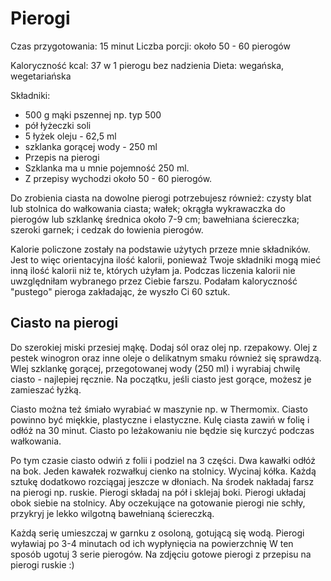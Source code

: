 # Pierogi

Czas przygotowania: 15 minut
Liczba porcji: około 50 - 60 pierogów

Kaloryczność kcal: 37 w 1 pierogu bez nadzienia
Dieta: wegańska, wegetariańska

Składniki:
- 500 g mąki pszennej np. typ 500
- pół łyżeczki soli
- 5 łyżek oleju - 62,5 ml
- szklanka gorącej wody - 250 ml
- Przepis na pierogi
- Szklanka ma u mnie pojemność 250 ml.
- Z przepisy wychodzi około 50 - 60 pierogów.

Do zrobienia ciasta na dowolne pierogi potrzebujesz również: czysty blat lub stolnica do wałkowania ciasta; wałek; okrągła wykrawaczka do pierogów lub szklankę średnica około 7-9 cm; bawełniana ściereczka; szeroki garnek; i cedzak do łowienia pierogów.

Kalorie policzone zostały na podstawie użytych przeze mnie składników. Jest to więc orientacyjna ilość kalorii, ponieważ Twoje składniki mogą mieć inną ilość kalorii niż te, których użyłam ja. Podczas liczenia kalorii nie uwzględniłam wybranego przez Ciebie farszu. Podałam kaloryczność "pustego" pieroga zakładając, że wyszło Ci 60 sztuk.

## Ciasto na pierogi
Do szerokiej miski przesiej mąkę. Dodaj sól oraz olej np. rzepakowy. Olej z pestek winogron oraz inne oleje o delikatnym smaku również się sprawdzą. Wlej szklankę gorącej, przegotowanej wody (250 ml) i wyrabiaj chwilę ciasto - najlepiej ręcznie. Na początku, jeśli ciasto jest gorące, możesz je zamieszać łyżką.

Ciasto można też śmiało wyrabiać w maszynie np. w Thermomix. Ciasto powinno być miękkie, plastyczne i elastyczne. Kulę ciasta zawiń w folię i odłóż na 30 minut. Ciasto po leżakowaniu nie będzie się kurczyć podczas wałkowania.

Po tym czasie ciasto odwiń z folii i podziel na 3 części. Dwa kawałki odłóż na bok. Jeden kawałek rozwałkuj cienko na stolnicy. Wycinaj kółka. Każdą sztukę dodatkowo rozciągaj jeszcze w dłoniach. Na środek nakładaj farsz na pierogi np. ruskie. Pierogi składaj na pół i sklejaj boki. Pierogi układaj obok siebie na stolnicy. Aby oczekujące na gotowanie pierogi nie schły, przykryj je lekko wilgotną bawełnianą ściereczką.  

Każdą serię umieszczaj w garnku z osoloną, gotującą się wodą. Pierogi wyławiaj po 3-4 minutach od ich wypłynięcia na powierzchnię W ten sposób ugotuj 3 serie pierogów.
Na zdjęciu gotowe pierogi z przepisu na pierogi ruskie :)